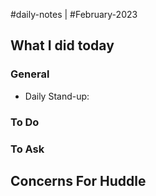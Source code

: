 #daily-notes | #February-2023

## What I did today


### General

- Daily Stand-up: 

### To Do


### To Ask


## Concerns For Huddle

